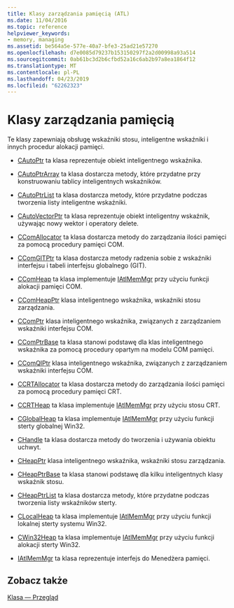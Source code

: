 ```yaml
---
title: Klasy zarządzania pamięcią (ATL)
ms.date: 11/04/2016
ms.topic: reference
helpviewer_keywords:
- memory, managing
ms.assetid: be564a5e-577e-40a7-bfe3-25ad21e57270
ms.openlocfilehash: d7e0085d79237b153150297f2a2d00998a93a514
ms.sourcegitcommit: 0ab61bc3d2b6cfbd52a16c6ab2b97a8ea1864f12
ms.translationtype: MT
ms.contentlocale: pl-PL
ms.lasthandoff: 04/23/2019
ms.locfileid: "62262323"
---
```

# <a name="memory-management-classes"></a>Klasy zarządzania pamięcią

Te klasy zapewniają obsługę wskaźniki stosu, inteligentne wskaźniki i innych procedur alokacji pamięci.

- [CAutoPtr](../atl/reference/cautoptr-class.md) ta klasa reprezentuje obiekt inteligentnego wskaźnika.

- [CAutoPtrArray](../atl/reference/cautoptrarray-class.md) ta klasa dostarcza metody, które przydatne przy konstruowaniu tablicy inteligentnych wskaźników.

- [CAutoPtrList](../atl/reference/cautoptrlist-class.md) ta klasa dostarcza metody, które przydatne podczas tworzenia listy inteligentne wskaźniki.

- [CAutoVectorPtr](../atl/reference/cautovectorptr-class.md) ta klasa reprezentuje obiekt inteligentny wskaźnik, używając nowy wektor i operatory delete.

- [CComAllocator](../atl/reference/ccomallocator-class.md) ta klasa dostarcza metody do zarządzania ilości pamięci za pomocą procedury pamięci COM.

- [CComGITPtr](../atl/reference/ccomgitptr-class.md) ta klasa dostarcza metody radzenia sobie z wskaźniki interfejsu i tabeli interfejsu globalnego (GIT).

- [CComHeap](../atl/reference/ccomheap-class.md) ta klasa implementuje [IAtlMemMgr](../atl/reference/iatlmemmgr-class.md) przy użyciu funkcji alokacji pamięci COM.

- [CComHeapPtr](../atl/reference/ccomheapptr-class.md) klasa inteligentnego wskaźnika, wskaźniki stosu zarządzania.

- [CComPtr](../atl/reference/ccomptr-class.md) klasa inteligentnego wskaźnika, związanych z zarządzaniem wskaźniki interfejsu COM.

- [CComPtrBase](../atl/reference/ccomptrbase-class.md) ta klasa stanowi podstawę dla klas inteligentnego wskaźnika za pomocą procedury opartym na modelu COM pamięci.

- [CComQIPtr](../atl/reference/ccomqiptr-class.md) klasa inteligentnego wskaźnika, związanych z zarządzaniem wskaźniki interfejsu COM.

- [CCRTAllocator](../atl/reference/ccrtallocator-class.md) ta klasa dostarcza metody do zarządzania ilości pamięci za pomocą procedury pamięci CRT.

- [CCRTHeap](../atl/reference/ccrtheap-class.md) ta klasa implementuje [IAtlMemMgr](../atl/reference/iatlmemmgr-class.md) przy użyciu stosu CRT.

- [CGlobalHeap](../atl/reference/cglobalheap-class.md) ta klasa implementuje [IAtlMemMgr](../atl/reference/iatlmemmgr-class.md) przy użyciu funkcji sterty globalnej Win32.

- [CHandle](../atl/reference/chandle-class.md) ta klasa dostarcza metody do tworzenia i używania obiektu uchwyt.

- [CHeapPtr](../atl/reference/cheapptr-class.md) klasa inteligentnego wskaźnika, wskaźniki stosu zarządzania.

- [CHeapPtrBase](../atl/reference/cheapptrbase-class.md) ta klasa stanowi podstawę dla kilku inteligentnych klasy wskaźnik stosu.

- [CHeapPtrList](../atl/reference/cheapptrlist-class.md) ta klasa dostarcza metody, które przydatne podczas tworzenia listy wskaźników sterty.

- [CLocalHeap](../atl/reference/clocalheap-class.md) ta klasa implementuje [IAtlMemMgr](../atl/reference/iatlmemmgr-class.md) przy użyciu funkcji lokalnej sterty systemu Win32.

- [CWin32Heap](../atl/reference/cwin32heap-class.md) ta klasa implementuje [IAtlMemMgr](../atl/reference/iatlmemmgr-class.md) przy użyciu funkcji alokacji sterty Win32.

- [IAtlMemMgr](../atl/reference/iatlmemmgr-class.md) ta klasa reprezentuje interfejs do Menedżera pamięci.

## <a name="see-also"></a>Zobacz także

[Klasa — Przegląd](../atl/atl-class-overview.md)
